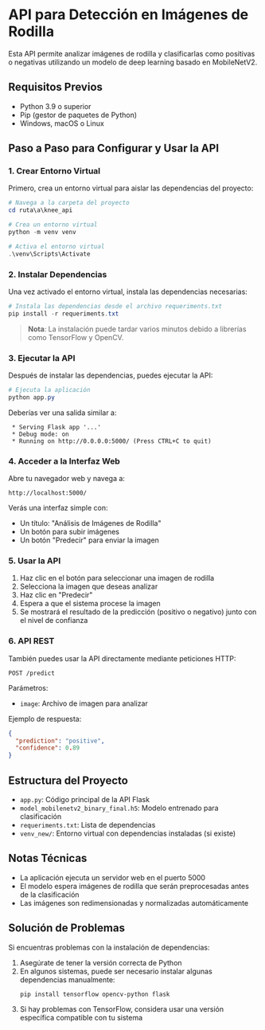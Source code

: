 # API para Detección en Imágenes de Rodilla

Esta API permite analizar imágenes de rodilla y clasificarlas como positivas o negativas utilizando un modelo de deep learning basado en MobileNetV2.

## Requisitos Previos

- Python 3.9 o superior
- Pip (gestor de paquetes de Python)
- Windows, macOS o Linux

## Paso a Paso para Configurar y Usar la API

### 1. Crear Entorno Virtual

Primero, crea un entorno virtual para aislar las dependencias del proyecto:

```powershell
# Navega a la carpeta del proyecto
cd ruta\a\knee_api

# Crea un entorno virtual
python -m venv venv

# Activa el entorno virtual
.\venv\Scripts\Activate
```

### 2. Instalar Dependencias

Una vez activado el entorno virtual, instala las dependencias necesarias:

```powershell
# Instala las dependencias desde el archivo requeriments.txt
pip install -r requeriments.txt
```

> **Nota**: La instalación puede tardar varios minutos debido a librerías como TensorFlow y OpenCV.

### 3. Ejecutar la API

Después de instalar las dependencias, puedes ejecutar la API:

```powershell
# Ejecuta la aplicación
python app.py
```

Deberías ver una salida similar a:
```
 * Serving Flask app '...'
 * Debug mode: on
 * Running on http://0.0.0.0:5000/ (Press CTRL+C to quit)
```

### 4. Acceder a la Interfaz Web

Abre tu navegador web y navega a:

```
http://localhost:5000/
```

Verás una interfaz simple con:
- Un título: "Análisis de Imágenes de Rodilla"
- Un botón para subir imágenes
- Un botón "Predecir" para enviar la imagen

### 5. Usar la API

1. Haz clic en el botón para seleccionar una imagen de rodilla
2. Selecciona la imagen que deseas analizar
3. Haz clic en "Predecir"
4. Espera a que el sistema procese la imagen
5. Se mostrará el resultado de la predicción (positivo o negativo) junto con el nivel de confianza

### 6. API REST

También puedes usar la API directamente mediante peticiones HTTP:

```
POST /predict
```

Parámetros:
- `image`: Archivo de imagen para analizar

Ejemplo de respuesta:
```json
{
  "prediction": "positive",
  "confidence": 0.89
}
```

## Estructura del Proyecto

- `app.py`: Código principal de la API Flask
- `model_mobilenetv2_binary_final.h5`: Modelo entrenado para clasificación
- `requeriments.txt`: Lista de dependencias
- `venv_new/`: Entorno virtual con dependencias instaladas (si existe)

## Notas Técnicas

- La aplicación ejecuta un servidor web en el puerto 5000
- El modelo espera imágenes de rodilla que serán preprocesadas antes de la clasificación
- Las imágenes son redimensionadas y normalizadas automáticamente

## Solución de Problemas

Si encuentras problemas con la instalación de dependencias:
1. Asegúrate de tener la versión correcta de Python
2. En algunos sistemas, puede ser necesario instalar algunas dependencias manualmente:
   ```
   pip install tensorflow opencv-python flask
   ```
3. Si hay problemas con TensorFlow, considera usar una versión específica compatible con tu sistema
